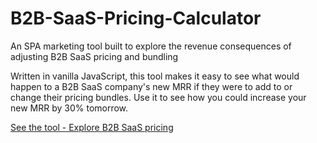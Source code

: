 # B2B-SaaS-Pricing-Calculator

An SPA marketing tool built to explore the revenue consequences of adjusting B2B SaaS pricing and bundling

Written in vanilla JavaScript, this tool makes it easy to see what would happen to a B2B SaaS company's new MRR
if they were to add to or change their pricing bundles. Use it to see how you could increase your new MRR by 30% tomorrow.

[See the tool - Explore B2B SaaS pricing](https://jovial-elion-ae92ee.netlify.app/)
